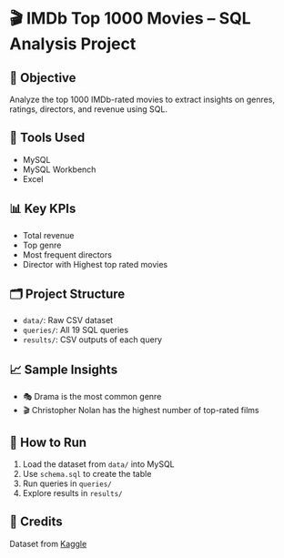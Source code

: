 # 🎬 IMDb Top 1000 Movies – SQL Analysis Project

## 📌 Objective
Analyze the top 1000 IMDb-rated movies to extract insights on genres, ratings, directors, and revenue using SQL.

## 🧰 Tools Used
- MySQL
- MySQL Workbench
- Excel

## 📊 Key KPIs
- Total revenue
- Top genre
- Most frequent directors
- Director with Highest top rated movies

## 🗂️ Project Structure
- `data/`: Raw CSV dataset
- `queries/`: All 19 SQL queries
- `results/`: CSV outputs of each query

## 📈 Sample Insights
- 🎭 Drama is the most common genre
- 🎬 Christopher Nolan has the highest number of top-rated films

## 🧪 How to Run
1. Load the dataset from `data/` into MySQL
2. Use `schema.sql` to create the table
3. Run queries in `queries/`
4. Explore results in `results/`

## 📎 Credits
Dataset from [Kaggle](https://www.kaggle.com/datasets/harshitshankhdhar/imdb-dataset-of-top-1000-movies-and-tv-shows)
